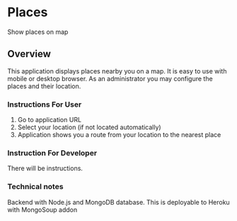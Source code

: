 Places
======

Show places on map

Overview
--------

This application displays places nearby you on a map. It is easy to use with mobile or desktop browser. As an administrator you may configure the places and their location.

### Instructions For User

1. Go to application URL
2. Select your location (if not located automatically)
3. Application shows you a route from your location to the nearest place

### Instruction For Developer

There will be instructions.

### Technical notes

Backend with Node.js and MongoDB database. This is deployable to Heroku with MongoSoup addon
